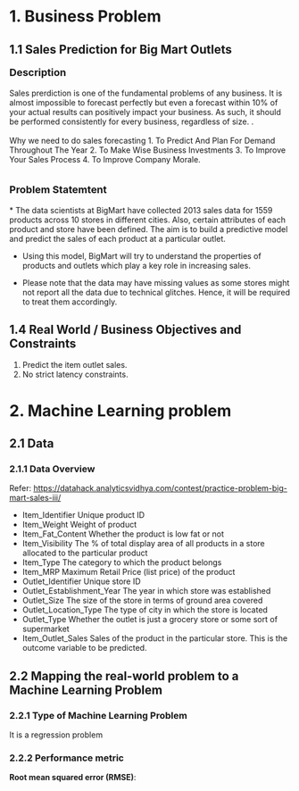 <h1>1. Business Problem </h1>

<h2> 1.1 Sales Prediction for Big Mart Outlets </h2>

<p style='font-size:18px'><b> Description </b></p>
<p>
Sales prerdiction is one of the fundamental problems of any business. It is almost impossible to forecast perfectly but even a forecast within 10% of your actual results can positively impact your business. As such, it should be performed consistently for every business, regardless of size. .<br />
<br />
Why we need to do sales forecasting
1. To Predict And Plan For Demand Throughout The Year
2. To Make Wise Business Investments
3. To Improve Your Sales Process
4. To Improve Company Morale.<br />
<br />
</p>

<p style='font-size:18px'><b> Problem Statemtent </b></p>
* The data scientists at BigMart have collected 2013 sales data for 1559    products across 10 stores in different cities. Also, certain attributes of each product and store have been defined. The aim is to build a predictive model and predict the sales of each product at a particular outlet.

* Using this model, BigMart will try to understand the properties of products and outlets which play a key role in increasing sales.

* Please note that the data may have missing values as some stores might not report all the data due to technical glitches. Hence, it will be required to treat them accordingly. 


<h2> 1.4 Real World / Business Objectives and Constraints </h2>

1. Predict the item outlet sales.
2. No strict latency constraints.

<h1>2. Machine Learning problem </h1>

<h2> 2.1 Data </h2>

<h3> 2.1.1 Data Overview </h3>

Refer: https://datahack.analyticsvidhya.com/contest/practice-problem-big-mart-sales-iii/

* Item_Identifier	Unique product ID
* Item_Weight	Weight of product
* Item_Fat_Content	Whether the product is low fat or not
* Item_Visibility	The % of total display area of all products in a store allocated to the particular product
* Item_Type	The category to which the product belongs
* Item_MRP	Maximum Retail Price (list price) of the product
* Outlet_Identifier	Unique store ID
* Outlet_Establishment_Year	The year in which store was established
* Outlet_Size	The size of the store in terms of ground area covered
* Outlet_Location_Type	The type of city in which the store is located
* Outlet_Type	Whether the outlet is just a grocery store or some sort of supermarket
* Item_Outlet_Sales	Sales of the product in the particular store. This is the outcome variable to be predicted.

<h2>2.2 Mapping the real-world problem to a Machine Learning Problem </h2>

<h3> 2.2.1 Type of Machine Learning Problem </h3>

<p> It is a regression problem  <br>

<h3>2.2.2 Performance metric </h3>

<b> Root mean squared error (RMSE)</b>: 



